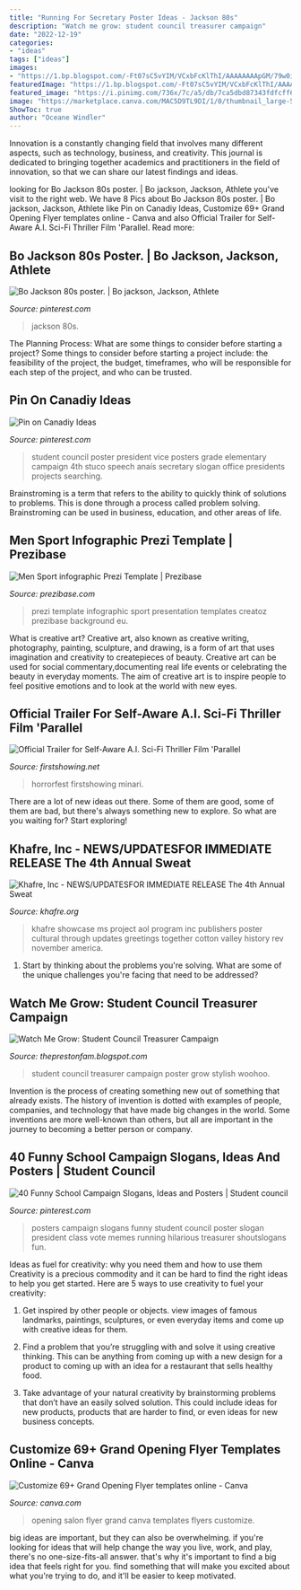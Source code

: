 ```yaml
---
title: "Running For Secretary Poster Ideas - Jackson 80s"
description: "Watch me grow: student council treasurer campaign"
date: "2022-12-19"
categories:
- "ideas"
tags: ["ideas"]
images:
- "https://1.bp.blogspot.com/-Ft07sC5vYIM/VCxbFcKlThI/AAAAAAAApGM/79w0iFpUTdg/s1600/IMG_2249.JPG"
featuredImage: "https://1.bp.blogspot.com/-Ft07sC5vYIM/VCxbFcKlThI/AAAAAAAApGM/79w0iFpUTdg/s1600/IMG_2249.JPG"
featured_image: "https://i.pinimg.com/736x/7c/a5/db/7ca5dbd87343fdfcff696bca1b37097e--class-treasurer-poster-treasurer-campaign-posters.jpg"
image: "https://marketplace.canva.com/MAC5D9TL9DI/1/0/thumbnail_large-5/canva-black-and-yellow-icons-headline-salon-opening-flyer-MAC5D9TL9DI.jpg"
ShowToc: true
author: "Oceane Windler"
---
```



Innovation is a constantly changing field that involves many different aspects, such as technology, business, and creativity. This journal is dedicated to bringing together academics and practitioners in the field of innovation, so that we can share our latest findings and ideas.

	

		
looking for Bo Jackson 80s poster. | Bo jackson, Jackson, Athlete you've visit to the right web. We have 8 Pics about Bo Jackson 80s poster. | Bo jackson, Jackson, Athlete like Pin on Canadiy Ideas, Customize 69+ Grand Opening Flyer templates online - Canva and also Official Trailer for Self-Aware A.I. Sci-Fi Thriller Film &#039;Parallel. Read more:
		
    
## Bo Jackson 80s Poster. | Bo Jackson, Jackson, Athlete

<img loading=lazy src="https://i.pinimg.com/736x/70/13/f9/7013f907ee4928e3b8993dcb030cee44.jpg" onerror="this.onerror=null;this.src='https://tse2.mm.bing.net/th?id=OIP.vp_00vzaYPY6-7HvDHbhKwHaLG&amp;pid=15.1';" alt="Bo Jackson 80s poster. | Bo jackson, Jackson, Athlete">

_Source: pinterest.com_

>jackson 80s. 

	

The Planning Process: What are some things to consider before starting a project?
Some things to consider before starting a project include: the feasibility of the project, the budget, timeframes, who will be responsible for each step of the project, and who can be trusted.

    
## Pin On Canadiy Ideas

<img loading=lazy src="https://i.pinimg.com/736x/c0/50/c7/c050c73c4308a4a258784a00d373baf8--school-campaign-posters-student-council-posters.jpg" onerror="this.onerror=null;this.src='https://tse4.mm.bing.net/th?id=OIP.MOC5O-4z9gFoHH8pRXlWVQHaJ3&amp;pid=15.1';" alt="Pin on Canadiy Ideas">

_Source: pinterest.com_

>student council poster president vice posters grade elementary campaign 4th stuco speech anaís secretary slogan office presidents projects searching. 

	

Brainstroming is a term that refers to the ability to quickly think of solutions to problems. This is done through a process called problem solving. Brainstroming can be used in business, education, and other areas of life.

    
## Men Sport Infographic Prezi Template | Prezibase

<img loading=lazy src="http://prezibase.com/wp-content/uploads/2016/06/men-sport-infographic-prezi-template.jpg" onerror="this.onerror=null;this.src='https://tse4.mm.bing.net/th?id=OIP.QOoO3Zt6cz5_ofP7-LFtXAHaEK&amp;pid=15.1';" alt="Men Sport infographic Prezi Template | Prezibase">

_Source: prezibase.com_

>prezi template infographic sport presentation templates creatoz prezibase background eu. 

	

What is creative art?
Creative art, also known as creative writing, photography, painting, sculpture, and drawing, is a form of art that uses imagination and creativity to createpieces of beauty. Creative art can be used for social commentary,documenting real life events or celebrating the beauty in everyday moments. The aim of creative art is to inspire people to feel positive emotions and to look at the world with new eyes.

    
## Official Trailer For Self-Aware A.I. Sci-Fi Thriller Film &#039;Parallel

<img loading=lazy src="https://media2.firstshowing.net/firstshowing/img11/ParallelMindsPosterimagebig59901a.jpg" onerror="this.onerror=null;this.src='https://tse4.mm.bing.net/th?id=OIP.lYLMHsCuoMUf-sIQsW_jOwHaKs&amp;pid=15.1';" alt="Official Trailer for Self-Aware A.I. Sci-Fi Thriller Film &#039;Parallel">

_Source: firstshowing.net_

>horrorfest firstshowing minari. 

	

There are a lot of new ideas out there. Some of them are good, some of them are bad, but there's always something new to explore. So what are you waiting for? Start exploring!

    
## Khafre, Inc - NEWS/UPDATES﻿FOR IMMEDIATE RELEASE The 4th Annual Sweat

<img loading=lazy src="http://www.khafre.org/yahoo_site_admin/assets/images/SweatEquitySymposium_11x17poster_rev.273170753_std.jpg" onerror="this.onerror=null;this.src='https://tse3.mm.bing.net/th?id=OIP.8R6Axlz68WR3SwGYG6qGyAHaLc&amp;pid=15.1';" alt="Khafre, Inc - NEWS/UPDATES﻿FOR IMMEDIATE RELEASE The 4th Annual Sweat">

_Source: khafre.org_

>khafre showcase ms project aol program inc publishers poster cultural through updates greetings together cotton valley history rev november america. 

	

1. Start by thinking about the problems you're solving. What are some of the unique challenges you're facing that need to be addressed? 

    
## Watch Me Grow: Student Council Treasurer Campaign

<img loading=lazy src="https://1.bp.blogspot.com/-Ft07sC5vYIM/VCxbFcKlThI/AAAAAAAApGM/79w0iFpUTdg/s1600/IMG_2249.JPG" onerror="this.onerror=null;this.src='https://tse3.mm.bing.net/th?id=OIP.WlLXc8CZnRUB-pEDwTwAHQHaJ4&amp;pid=15.1';" alt="Watch Me Grow: Student Council Treasurer Campaign">

_Source: theprestonfam.blogspot.com_

>student council treasurer campaign poster grow stylish woohoo. 

	

Invention is the process of creating something new out of something that already exists. The history of invention is dotted with examples of people, companies, and technology that have made big changes in the world. Some inventions are more well-known than others, but all are important in the journey to becoming a better person or company.

    
## 40 Funny School Campaign Slogans, Ideas And Posters | Student Council

<img loading=lazy src="https://i.pinimg.com/736x/7c/a5/db/7ca5dbd87343fdfcff696bca1b37097e--class-treasurer-poster-treasurer-campaign-posters.jpg" onerror="this.onerror=null;this.src='https://tse4.mm.bing.net/th?id=OIP.hE7UF4eQZPok9C9PDcALYQAAAA&amp;pid=15.1';" alt="40 Funny School Campaign Slogans, Ideas and Posters | Student council">

_Source: pinterest.com_

>posters campaign slogans funny student council poster slogan president class vote memes running hilarious treasurer shoutslogans fun. 

	

Ideas as fuel for creativity: why you need them and how to use them
Creativity is a precious commodity and it can be hard to find the right ideas to help you get started. Here are 5 ways to use creativity to fuel your creativity:
1. Get inspired by other people or objects. view images of famous landmarks, paintings, sculptures, or even everyday items and come up with creative ideas for them.

2. Find a problem that you’re struggling with and solve it using creative thinking. This can be anything from coming up with a new design for a product to coming up with an idea for a restaurant that sells healthy food.

3. Take advantage of your natural creativity by brainstorming problems that don’t have an easily solved solution. This could include ideas for new products, products that are harder to find, or even ideas for new business concepts.


    
## Customize 69+ Grand Opening Flyer Templates Online - Canva

<img loading=lazy src="https://marketplace.canva.com/MAC5D9TL9DI/1/0/thumbnail_large-5/canva-black-and-yellow-icons-headline-salon-opening-flyer-MAC5D9TL9DI.jpg" onerror="this.onerror=null;this.src='https://tse1.mm.bing.net/th?id=OIP.7CzgrjXLAZ32ukkQbBjERAAAAA&amp;pid=15.1';" alt="Customize 69+ Grand Opening Flyer templates online - Canva">

_Source: canva.com_

>opening salon flyer grand canva templates flyers customize. 

	

big ideas are important, but they can also be overwhelming. if you're looking for ideas that will help change the way you live, work, and play, there's no one-size-fits-all answer. that's why it's important to find a big idea that feels right for you. find something that will make you excited about what you're trying to do, and it'll be easier to keep motivated.

